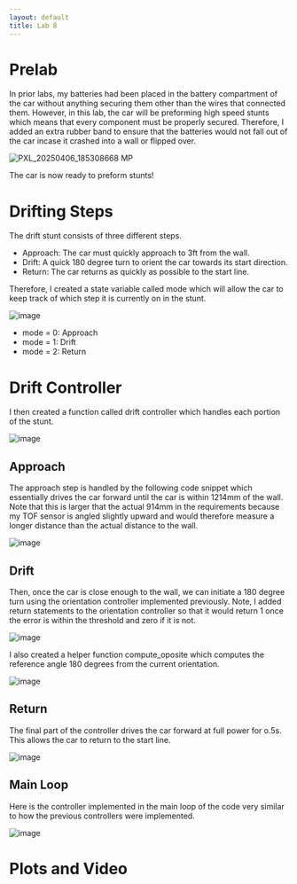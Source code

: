 ```yaml
---
layout: default
title: Lab 8
---
```


# Prelab
In prior labs, my batteries had been placed in the battery compartment of the car without anything securing them other than the wires that connected them. However, in this lab, the car will be preforming high speed stunts which means that every component must be properly secured. Therefore, I added an extra rubber band to ensure that the batteries would not fall out of the car incase it crashed into a wall or flipped over.

![PXL_20250406_185308668 MP](https://github.com/user-attachments/assets/d1f4abfb-dc8a-4eb4-911d-d0ffbc816701)

The car is now ready to preform stunts!

# Drifting Steps
The drift stunt consists of three different steps.

* Approach: The car must quickly approach to 3ft from the wall.
* Drift: A quick 180 degree turn to orient the car towards its start direction.
* Return: The car returns as quickly as possible to the start line.

Therefore, I created a state variable called mode which will allow the car to keep track of which step it is currently on in the stunt. 

![image](https://github.com/user-attachments/assets/69ed1020-05b2-4c59-8350-382daab48243)

* mode = 0: Approach
* mode = 1: Drift
* mode = 2: Return

# Drift Controller
I then created a function called drift controller which handles each portion of the stunt.

![image](https://github.com/user-attachments/assets/01f40927-afca-41b4-955f-dd5f594a3a5a)

## Approach
The approach step is handled by the following code snippet which essentially drives the car forward until the car is within 1214mm of the wall. Note that this is larger that the actual 914mm in the requirements because my TOF sensor is angled slightly upward and would therefore measure a longer distance than the actual distance to the wall.

![image](https://github.com/user-attachments/assets/ef286098-b5d1-496b-8e11-bee754c2d264)

## Drift
Then, once the car is close enough to the wall, we can initiate a 180 degree turn using the orientation controller implemented previously. Note, I added return statements to the orientation controller so that it would return 1 once the error is within the threshold and zero if it is not.

![image](https://github.com/user-attachments/assets/8353c3ab-c32b-4d00-984b-f10405e2b5fc)

I also created a helper function compute_oposite which computes the reference angle 180 degrees from the current orientation.

![image](https://github.com/user-attachments/assets/2fcbceae-80c4-43dc-8a50-fe97227b90aa)

## Return
The final part of the controller drives the car forward at full power for o.5s. This allows the car to return to the start line.

![image](https://github.com/user-attachments/assets/9cebac4c-399f-427e-bf0f-d2cf41f4d61d)

## Main Loop
Here is the controller implemented in the main loop of the code very similar to how the previous controllers were implemented.

![image](https://github.com/user-attachments/assets/76b7cb4a-07e4-4cac-bc8c-a48a3af327c4)

# Plots and Video



















